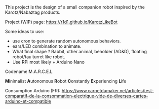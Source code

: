 This project is the design of a small companion robot inspired by the Karotz/Nabaztag products.

Project (WIP) page: https://r1d1.github.io/KarotzLikeBot

<!-- Fancier website (wip): https://r1d1.github.io/KarotzLikeBot/another_webpage -->

Some ideas to use:
- use cron to generate random autonomous behaviors.
- ears/LED combination to animate.
- What final shape ? Rabbit, other animal, beholder (AD&D), floating robot/tau turret like robot.
- Use RPi most likely + Arduino Nano

Codename M.A.R.C.E.L

**M**inimalist **A**utonomous **R**obot **C**onstantly **E**xperiencing **L**ife
 
Consumption Arduino (FR): https://www.carnetdumaker.net/articles/test-comparatif-de-la-consommation-electrique-vide-de-diverses-cartes-arduino-et-compatible
